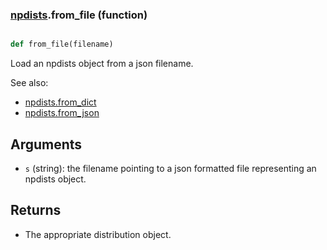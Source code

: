 ### [npdists](npdists.md).from_file (function)


```py

def from_file(filename)

```



Load an npdists object from a json filename.

See also:

* [npdists.from_dict](npdists.from_dict.md)
* [npdists.from_json](npdists.from_json.md)

Arguments
-------------
* `s` (string): the filename pointing to a json formatted file representing
    an npdists object.

Returns
----------
* The appropriate distribution object.

